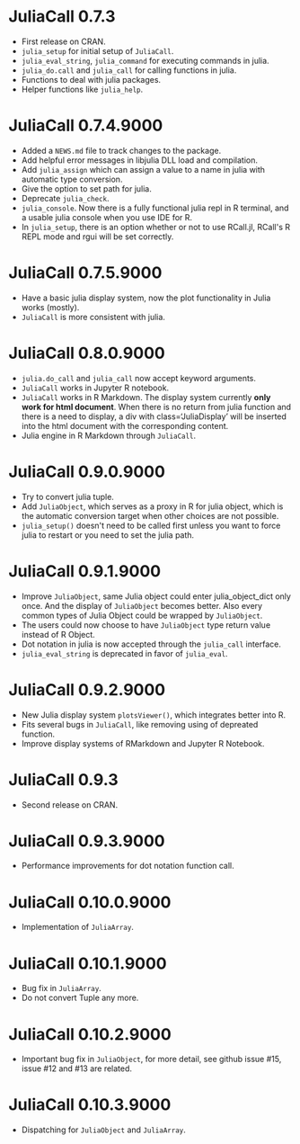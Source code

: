 # JuliaCall 0.7.3

* First release on CRAN.
* `julia_setup` for initial setup of `JuliaCall`.
* `julia_eval_string`, `julia_command` for executing commands in julia.
* `julia_do.call` and `julia_call` for calling functions in julia.
* Functions to deal with julia packages.
* Helper functions like `julia_help`.

# JuliaCall 0.7.4.9000

* Added a `NEWS.md` file to track changes to the package.
* Add helpful error messages in libjulia DLL load and compilation.
* Add `julia_assign` which can assign a value to a name in julia with automatic type conversion.
* Give the option to set path for julia.
* Deprecate `julia_check`.
* `julia_console`. Now there is a fully functional julia repl in R terminal,
  and a usable julia console when you use IDE for R.
* In `julia_setup`, there is an option whether or not to use RCall.jl,
  RCall's R REPL mode and rgui will be set correctly.

# JuliaCall 0.7.5.9000

* Have a basic julia display system, now the plot functionality in Julia works (mostly).
* `JuliaCall` is more consistent with julia.

# JuliaCall 0.8.0.9000

* `julia.do_call` and `julia_call` now accept keyword arguments.
* `JuliaCall` works in Jupyter R notebook.
* `JuliaCall` works in R Markdown.
  The display system currently **only work for html document**.
  When there is no return from julia function and there is a need to display,
  a div with class=‘JuliaDisplay’ will be inserted into the html document
  with the corresponding content.
* Julia engine in R Markdown through `JuliaCall`.

# JuliaCall 0.9.0.9000

* Try to convert julia tuple.
* Add `JuliaObject`, which serves as a proxy in R for julia object,
  which is the automatic conversion target when other choices are not possible.
* `julia_setup()` doesn't need to be called first unless you want to force
  julia to restart or you need to set the julia path.

# JuliaCall 0.9.1.9000

* Improve `JuliaObject`, same Julia object could enter julia_object_dict only once.
  And the display of `JuliaObject` becomes better.
  Also every common types of Julia Object could be wrapped by `JuliaObject`.
* The users could now choose to have `JuliaObject` type return value instead of
  R Object.
* Dot notation in julia is now accepted through the `julia_call` interface.
* `julia_eval_string` is deprecated in favor of `julia_eval`.

# JuliaCall 0.9.2.9000

* New Julia display system `plotsViewer()`, which integrates better into R.
* Fits several bugs in `JuliaCall`, like removing using of depreated function.
* Improve display systems of RMarkdown and Jupyter R Notebook.

# JuliaCall 0.9.3

* Second release on CRAN.

# JuliaCall 0.9.3.9000

* Performance improvements for dot notation function call.

# JuliaCall 0.10.0.9000

* Implementation of `JuliaArray`.

# JuliaCall 0.10.1.9000

* Bug fix in `JuliaArray`.
* Do not convert Tuple any more.

# JuliaCall 0.10.2.9000

* Important bug fix in `JuliaObject`, for more detail, see github issue #15, issue #12 and #13 are related.

# JuliaCall 0.10.3.9000

* Dispatching for `JuliaObject` and `JuliaArray`.
